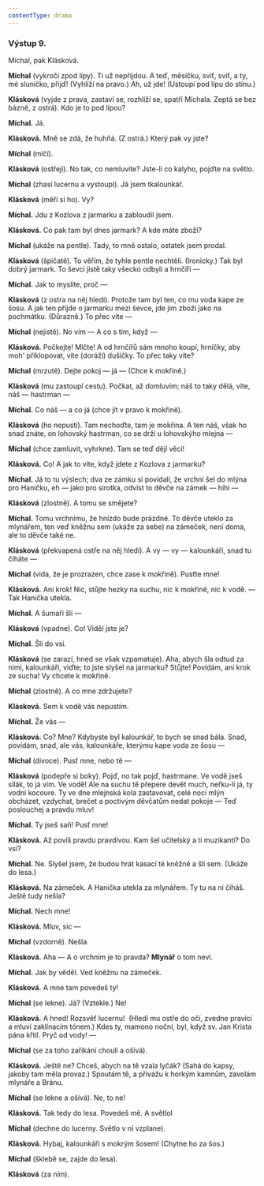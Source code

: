 ```yaml
---
contentType: drama
---
```


<section>

### Výstup 9.

Míchal, pak Klásková.

**Míchal** (vykročí zpod lípy). Ti už nepřijdou. A teď, měsíčku, sviť, sviť, a ty, mé sluníčko, přijď! (Vyhlíží na pravo.) Ah, už jde! (Ustoupí pod lípu do stínu.)

**Klásková** (vyjde z prava, zastaví se, rozhlíží se, spatří Míchala. Zeptá se bez bázně, z ostrá). Kdo je to pod lípou?

**Míchal.** Já.

**Klásková.** Mně se zdá, že huhňá. (Z ostrá.) Který pak vy jste?

**Míchal** (mlčí).

**Klásková** (ostřeji). No tak, co nemluvíte? Jste-li co kalyho, pojďte na světlo.

**Míchal** (zhasí lucernu a vystoupí). Já jsem tkalounkář.

**Klásková** (měří si ho). Vy?

**Míchal.** Jdu z Kozlova z jarmarku a zabloudil jsem.

**Klásková.** Co pak tam byl dnes jarmark? A kde máte zboží?

**Míchal** (ukáže na pentle). Tady, to mně ostalo, ostatek jsem prodal.

**Klásková** (špičatě). To věřím, že tyhle pentle nechtěli. (Ironicky.) Tak byl dobrý jarmark. To ševci jistě taky všecko odbyli a hrnčíři —

**Míchal.** Jak to myslíte, proč —

**Klásková** (z ostra na něj hledí). Protože tam byl ten, co mu voda kape ze šosu. A jak ten přijde o jarmarku mezi ševce, jde jim zboží jako na pochmátku. (Důrazně.) To přec víte —

**Míchal** (nejistě). No vím — A co s tím, když —

**Klásková.** Počkejte! Mlčte! A od hrnčířů sám mnoho koupí, hrníčky, aby moh' přiklopovat, víte (doráží) dušičky. To přec taky víte?

**Míchal** (mrzutě). Dejte pokoj — já — (Chce k mokřině.)

**Klásková** (mu zastoupí cestu). Počkat, až domluvím; náš to taky dělá, víte, náš — hastrman —

**Míchal.** Co náš — a co já (chce jít v pravo k mokřině).

**Klásková** (ho nepustí). Tam nechoďte, tam je mokřina. A ten náš, však ho snad znáte, on lohovský hastrman, co se drží u lohovskýho mlejna —

**Míchal** (chce zamluvit, vyhrkne). Tam se teď dějí věci!

**Klásková.** Co! A jak to víte, když jdete z Kozlova z jarmarku?

**Míchal.** Já to tu výslech; dva ze zámku si povídali, že vrchní šel do mlýna pro Haničku, eh — jako pro sirotka, odvíst to děvče na zámek — hihi —

**Klásková** (zlostně). A tomu se smějete?

**Míchal.** Tomu vrchnímu, že hnízdo bude prázdné. To děvče uteklo za mlynářem, ten veď kněžnu sem (ukáže za sebe) na zámeček, není doma, ale to děvče také ne.

**Klásková** (překvapená ostře na něj hledí). A vy — vy — kalounkáři, snad tu číháte —

**Míchal** (vida, že je prozrazen, chce zase k mokřině). Pusťte mne!

**Klásková.** Ani krok! Nic, stůjte hezky na suchu, nic k mokřině, nic k vodě. — Tak Hanička utekla. 

**Míchal.** A šumaři šli — 

**Klásková** (vpadne). Co! Viděl jste je? 

**Míchal.** Šli do vsi.

**Klásková** (se zarazí, hned se však vzpamatuje). Aha, abych šla odtud za nimi, kalounkáři, viďte; to jste slyšel na jarmarku? Stůjte! Povídám, ani krok ze sucha! Vy chcete k mokřině.

**Míchal** (zlostně). A co mne zdržujete?

**Klásková.** Sem k vodě vás nepustím.

**Míchal.** Že vás —

**Klásková.** Co? Mne? Kdybyste byl kalounkář, to bych se snad bála. Snad, povídám, snad, ale vás, kalounkáře, kterýmu kape voda ze šosu — 

**Míchal** (divoce). Pusť mne, nebo tě — 

**Klásková** (podepře si boky). Pojď, no tak pojď, hastrmane. Ve vodě jseš silák, to já vím. Ve vodě! Ale na suchu tě přepere devět much, neřku-li já, ty vodní kocoure. Ty ve dne mlejnská kola zastavovat, celé noci mlýn obcházet, vzdychat, brečet a poctivým děvčatům nedat pokoje — Teď poslouchej a pravdu mluv!

**Míchal.** Ty jseš saň! Pusť mne!

**Klásková.** Až povíš pravdu pravdivou. Kam šel učitelský a ti muzikanti? Do vsi?

**Míchal.** Ne. Slyšel jsem, že budou hrát kasací té kněžně a šli sem. (Ukáže do lesa.)

**Klásková.** Na zámeček. A Hanička utekla za mlynářem. Ty tu na ni číháš. Ještě tudy nešla?

**Míchal.** Nech mne!

**Klásková.** Mluv, sic —

**Míchal** (vzdorně). Nešla.

**Klásková.** Aha — A o vrchním je to pravda? **Mlynář** o tom neví.

**Míchal.** Jak by věděl. Ved kněžnu na zámeček.

**Klásková.** A mne tam povedeš ty!

**Míchal** (se lekne). Já? (Vztekle.) Ne!

**Klásková.** A hned! Rozsvěť lucernu!  (Hledí mu ostře do očí, zvedne pravici a mluví zaklínacím tónem.) Kdes ty, mamono noční, byl, když sv. Jan Krista pána křtil. Pryč od vody! —

**Míchal** (se za toho zaříkání choulí a ošívá).

**Klásková.** Ještě ne? Chceš, abych na tě vzala lyčák? (Sahá do kapsy, jakoby tam měla provaz.) Spoutám tě, a přivážu k horkým kamnům, zavolám mlynáře a Bránu.

**Míchal** (se lekne a ošívá). Ne, to ne! 

**Klásková.** Tak tedy do lesa. Povedeš mě. A světloI 

**Míchal** (dechne do lucerny. Světlo v ní vzplane). 

**Klásková.** Hybaj, kalounkáři s mokrým šosem! (Chytne ho za šos.)

**Míchal** (šklebě se, zajde do lesa). 

**Klásková** (za ním).

</section>
